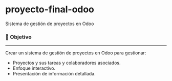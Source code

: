 # proyecto-final-odoo
Sistema de gestión de proyectos en Odoo

### 🎯 Objetivo

---

Crear un sistema de gestión de proyectos en Odoo para gestionar:

- Proyectos y sus tareas y colaboradores asociados.
- Enfoque interactivo.
- Presentación de información detallada.
